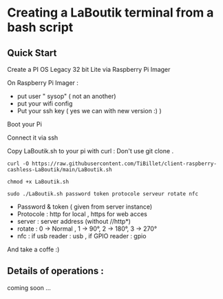 # Creating a LaBoutik terminal from a bash script
## Quick Start
Create a  PI OS Legacy 32 bit Lite  via Raspberry Pi Imager

On Raspberry Pi Imager :
- put user " sysop" ( not an another)
- put your wifi config
- Put your ssh key ( yes we can with new version :) )

Boot your Pi

Connect it via ssh

Copy LaBoutik.sh to your pi with curl : Don't use git clone .

```
curl -O https://raw.githubusercontent.com/TiBillet/client-raspberry-cashless-LaBoutik/main/LaBoutik.sh

chmod +x LaBoutik.sh

sudo ./LaBoutik.sh password token protocole serveur rotate nfc
```
- Password & token ( given from server instance)
- Protocole : http for local , https for web acces
- server : server address (without //http*)
- rotate : 0 -> Normal , 1 -> 90°, 2 -> 180°, 3 -> 270°
- nfc : if usb reader : usb , if GPIO reader : gpio

And take a coffe :)

## Details of operations :
coming soon ...
